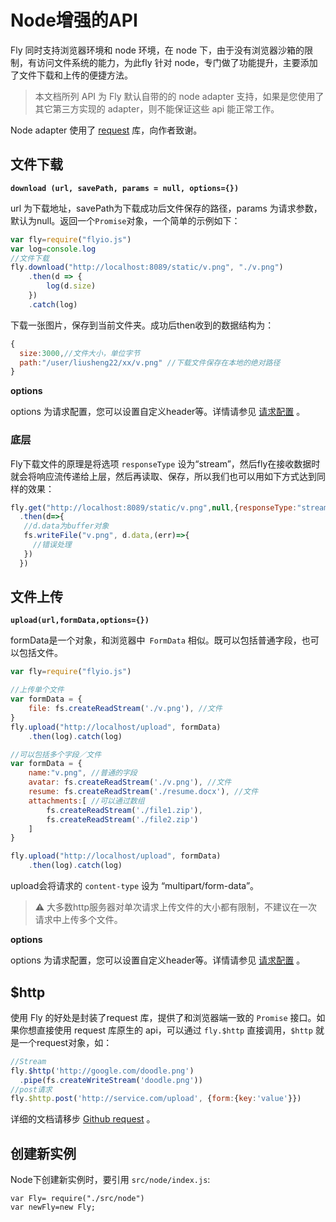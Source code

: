 # Node增强的API

Fly 同时支持浏览器环境和 node 环境，在 node 下，由于没有浏览器沙箱的限制，有访问文件系统的能力，为此fly 针对 node，专门做了功能提升，主要添加了文件下载和上传的便捷方法。

> 本文档所列 API 为 Fly 默认自带的的 node adapter 支持，如果是您使用了其它第三方实现的 adapter，则不能保证这些 api 能正常工作。

Node adapter 使用了 [request](https://github.com/request/request) 库，向作者致谢。

## 文件下载

 **`download (url, savePath, params = null, options={})`**

 url 为下载地址，savePath为下载成功后文件保存的路径，params 为请求参数，默认为null。返回一个`Promise`对象，一个简单的示例如下：

```javascript
var fly=require("flyio.js")
var log=console.log
//文件下载
fly.download("http://localhost:8089/static/v.png", "./v.png")
    .then(d => {
        log(d.size)
    })
    .catch(log)
```

下载一张图片，保存到当前文件夹。成功后then收到的数据结构为：

```javascript
{
  size:3000,//文件大小，单位字节
  path:"/user/liusheng22/xx/v.png" //下载文件保存在本地的绝对路径
}
```

**options**

options 为请求配置，您可以设置自定义header等。详情请参见 [请求配置](#/doc/flyio/config) 。

### 底层

Fly下载文件的原理是将选项 `responseType` 设为“stream”，然后fly在接收数据时就会将响应流传递给上层，然后再读取、保存，所以我们也可以用如下方式达到同样的效果：

```javascript
fly.get("http://localhost:8089/static/v.png",null,{responseType:"stream"})
  .then(d=>{
   //d.data为buffer对象
   fs.writeFile("v.png", d.data,(err)=>{
     //错误处理
   })
  })
```



## 文件上传

**`upload(url,formData,options={})`**

formData是一个对象，和浏览器中` FormData` 相似。既可以包括普通字段，也可以包括文件。

```javascript
var fly=require("flyio.js")

//上传单个文件
var formData = {
    file: fs.createReadStream('./v.png'), //文件
}
fly.upload("http://localhost/upload", formData)
    .then(log).catch(log)

//可以包括多个字段／文件
var formData = {
    name:"v.png", //普通的字段
    avatar: fs.createReadStream('./v.png'), //文件
    resume: fs.createReadStream('./resume.docx'), //文件
    attachments:[ //可以通过数组
        fs.createReadStream('./file1.zip'),
        fs.createReadStream('./file2.zip')
    ]
}

fly.upload("http://localhost/upload", formData)
    .then(log).catch(log)
```

upload会将请求的 `content-type` 设为 “multipart/form-data”。

> ⚠️ 大多数http服务器对单次请求上传文件的大小都有限制，不建议在一次请求中上传多个文件。

**options**

options 为请求配置，您可以设置自定义header等。详情请参见 [请求配置](#/doc/flyio/config) 。



## $http

使用 Fly 的好处是封装了request 库，提供了和浏览器端一致的 `Promise` 接口。如果你想直接使用 request 库原生的 api，可以通过 `fly.$http` 直接调用，`$http` 就是一个request对象，如：

```javascript
//Stream
fly.$http('http://google.com/doodle.png')
  .pipe(fs.createWriteStream('doodle.png'))
//post请求
fly.$http.post('http://service.com/upload', {form:{key:'value'}})
```

详细的文档请移步 [Github request](https://github.com/request/request#requestoptions-callback) 。

## 创建新实例

Node下创建新实例时，要引用 `src/node/index.js`:

```
var Fly= require("./src/node")
var newFly=new Fly;
```

